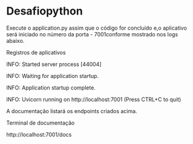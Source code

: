 # Desafiopython


Execute o application.py assim que o código for concluído e,o aplicativo será iniciado no número da porta - 7001conforme mostrado nos logs abaixo.

Registros de aplicativos


INFO:     Started server process [44004]

INFO:     Waiting for application startup.

INFO:     Application startup complete.

INFO:     Uvicorn running on http://localhost:7001 (Press CTRL+C to quit)


A documentação listará os endpoints criados acima.

Terminal de documentação

http://localhost:7001/docs
